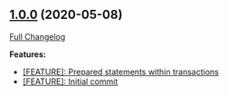 ## [1.0.0](https://ugate.github.io/sqler-mssql/tree/v1.0.0) (2020-05-08)
[Full Changelog](https://ugate.github.io/sqler-mssql/compare/v1.0.0...v1.0.0)


__Features:__
* [[FEATURE]: Prepared statements within transactions](https://ugate.github.io/sqler-mssql/commit/5855a129c2827cf85a7323da3ea3abd354226a51)
* [[FEATURE]: Initial commit](https://ugate.github.io/sqler-mssql/commit/67824b422d69297a9dfa219fa2aec16c6a2cc8b4)